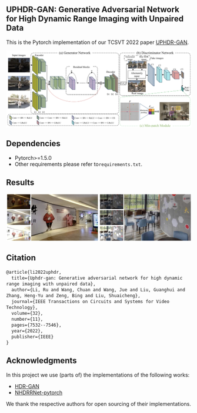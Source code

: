 ## UPHDR-GAN: Generative Adversarial Network for High Dynamic Range Imaging with Unpaired Data

This is the Pytorch implementation of our TCSVT 2022 paper [UPHDR-GAN](https://ieeexplore.ieee.org/abstract/document/9826814/).

![image](./figs/pipeline.png)

## Dependencies

* Pytorch>=1.5.0
* Other requirements please refer to`requirements.txt`.

## Results

![image](./figs/results.png)

## Citation

```
@article{li2022uphdr,
  title={Uphdr-gan: Generative adversarial network for high dynamic range imaging with unpaired data},
  author={Li, Ru and Wang, Chuan and Wang, Jue and Liu, Guanghui and Zhang, Heng-Yu and Zeng, Bing and Liu, Shuaicheng},
  journal={IEEE Transactions on Circuits and Systems for Video Technology},
  volume={32},
  number={11},
  pages={7532--7546},
  year={2022},
  publisher={IEEE}
}
```

## Acknowledgments

In this project we use (parts of) the implementations of the following works:

* [HDR-GAN](https://github.com/nonu116/HDR-GAN)
* [NHDRRNet-pytorch](https://github.com/Galaxies99/NHDRRNet-pytorch) 

We thank the respective authors for open sourcing of their implementations.
